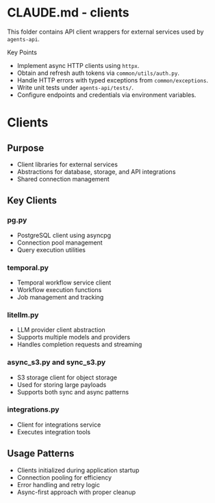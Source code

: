 # CLAUDE.md - clients

This folder contains API client wrappers for external services used by `agents-api`.

Key Points
- Implement async HTTP clients using `httpx`.
- Obtain and refresh auth tokens via `common/utils/auth.py`.
- Handle HTTP errors with typed exceptions from `common/exceptions`.
- Write unit tests under `agents-api/tests/`.
- Configure endpoints and credentials via environment variables.

# Clients

## Purpose
- Client libraries for external services
- Abstractions for database, storage, and API integrations
- Shared connection management

## Key Clients

### pg.py
- PostgreSQL client using asyncpg
- Connection pool management
- Query execution utilities

### temporal.py
- Temporal workflow service client
- Workflow execution functions
- Job management and tracking

### litellm.py
- LLM provider client abstraction
- Supports multiple models and providers
- Handles completion requests and streaming

### async_s3.py and sync_s3.py
- S3 storage client for object storage
- Used for storing large payloads
- Supports both sync and async patterns

### integrations.py
- Client for integrations service
- Executes integration tools

## Usage Patterns
- Clients initialized during application startup
- Connection pooling for efficiency
- Error handling and retry logic
- Async-first approach with proper cleanup